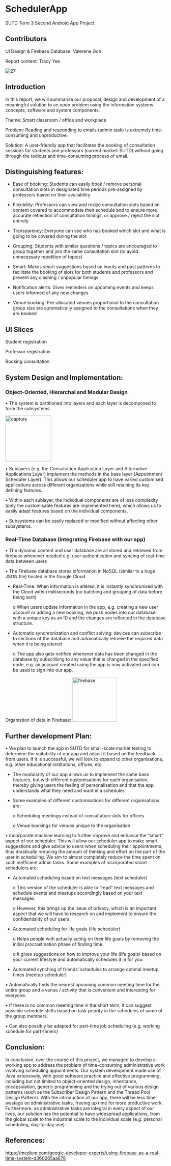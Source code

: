 # SchedulerApp
SUTD Term 3 Second Android App Project

## Contributors
UI Design & Firebase Database: Valerene Goh

Report content: Tracy Yee

![27](https://user-images.githubusercontent.com/23626462/35308616-6f589bb0-00e3-11e8-81ea-9e0b43583be3.png)

## Introduction
In this report, we will summarise our proposal, design and development of a meaningful solution to an open problem using the information systems concepts, software and system components.

Theme: Smart classroom / office and workplace

Problem: Reading and responding to emails (admin task) is extremely time-consuming and unproductive.

Solution: A user-friendly app that facilitates the booking of consultation sessions for students and professors (current market: SUTD) without going through the tedious and time-consuming process of email.

## Distinguishing features:
- Ease of booking: Students can easily book / remove personal consultation slots in designated time periods pre-assigned by professors based on their availability

- Flexibility: Professors can view and resize consultation slots based on content covered to accommodate their schedule and to ensure more accurate reflection of consultation timings, or
approve / reject the slot entirely

- Transparency: Everyone can see who has booked which slot and what is going to be covered during the slot

- Grouping: Students with similar questions / topics are encouraged to group together and join the same consultation slot (to avoid unnecessary repetition of topics)

- Smart: Makes smart suggestions based on inputs and past patterns to facilitate the booking of slots for both students and professors and prevent any clashing / unpopular timings

- Notification alerts: Gives reminders on upcoming events and keeps users informed of any new changes

- Venue booking: Pre-allocated venues proportional to the consultation group size are automatically assigned to the consultations when they are booked

## UI Slices

Student registration

Professor registration

Booking consultation


## System Design and Implementation:

### Object-Oriented, Hierarchal and Modular Design
• The system is partitioned into layers and each layer is decomposed to form the subsystems.

<img width="144" alt="capture" src="https://user-images.githubusercontent.com/23626462/35307681-cc24cf58-00de-11e8-897d-fc36988f5108.PNG">

• Sublayers (e.g. the Consultation Application Layer and Alternative Applications Layer) implement
the methods in the base layer (Appointment Scheduler Layer). This allows our scheduler app to have varied customised applications across different organisations while still retaining its key defining features.

• Within each sublayer, the individual components are of less complexity (only the customisable features are implemented here), which allows us to easily adapt features based on the
individual components.

• Subsystems can be easily replaced or modified without affecting other subsystems.

### Real-Time Database (integrating Firebase with our app)
• The dynamic content and user database are all stored and retrieved from firebase whenever needed e.g. user authentication and syncing of real-time data between users

• The Firebase database stores information in NoSQL (similar to a huge JSON file) hosted in the Google Cloud.

  - Real-Time: When information is altered, it is instantly synchronised with the Cloud within milliseconds (no batching and grouping of data before being sent)

    o When users update information in the app, e.g. creating a new user account or adding a new booking, we push nodes into our database with a unique key as an ID and the changes are reflected in the database structure.
  
  - Automatic synchronization and conflict solving: devices can subscribe to sections of the database and automatically retrieve the required data when it is being altered

    o The app also gets notified whenever data has been changed in the database by subscribing to any value that is changed in the specified node, e.g. an account created using the app is now activated and can be used to sign into our app.
    
Organistion of data in Firebase:
<img width="140" alt="firebase" src="https://user-images.githubusercontent.com/23626462/35307682-cc5af11e-00de-11e8-8ad0-d6da30d7ddcf.PNG">

## Further development Plan:
• We plan to launch the app in SUTD for small-scale market testing to determine the suitability of our app and adjust it based on the feedback from users. If it is successful, we will look to expand to other organisations, e.g. other educational institutions, offices, etc.
  
  - The modularity of our app allows us to implement the same base features, but with different customisations for each organisation, thereby giving users the feeling of personalisation and that the app understands what they need and want in a scheduler.
  
  - Some examples of different customisations for different organisations are:
    
    o Scheduling meetings instead of consultation slots for offices
    
    o Venue bookings for venues unique to the organisation

• Incorporate machine learning to further improve and enhance the “smart” aspect of our scheduler. This will allow our scheduler app to make smart suggestions and give advice to users when scheduling their appointments, thus drastically reducing the amount of thinking and effort on the part of the user in scheduling. We aim to almost completely reduce the time spent on such inefficient admin tasks. Some examples of incorporated smart schedulers are:
  
  - Automated scheduling based on text messages (text scheduler)
    
    o This version of the scheduler is able to “read” text messages and schedule events and meetups accordingly based on your text messages.
    
    o However, this brings up the issue of privacy, which is an important aspect that we will have to research on and implement to ensure the confidentiality of our users.
  
  - Automated scheduling for life goals (life scheduler)
   
    o Helps people with actually acting on their life goals by removing the initial procrastination phase of finding time.
  
    o It gives suggestions on how to improve your life (life goals) based on your current lifestyle and automatically schedules it in for you.
 
 - Automated synching of friends’ schedules to arrange optimal meetup times (meetup scheduler)

▪ Automatically finds the nearest upcoming common meeting time for the entire group and a venue / activity that is convenient and interesting for everyone.

▪ If there is no common meeting time in the short term, it can suggest possible schedule shifts based on task priority in the schedules of some of the group members.

• Can also possibly be adapted for part-time job scheduling (e.g. working schedule for part-timers)

## Conclusion:
In conclusion, over the course of this project, we managed to develop a working app to address the problem of time-consuming administrative work involving scheduling appointments. Our system development made use of Java extensively, with good software practice and effective programming, including but not limited to object-oriented design, inheritance, encapsulation, generic programming and the trying out of various design patterns (such as the Subscriber Design Pattern and the Thread Pool Design Pattern). With the introduction of our app, there will be less time wastage on administrative tasks, freeing up time for more productive work. Furthermore, as administrative tasks are integral in every aspect of our lives, our solution has the potential to have widespread applications, from the global scale to the industrial scale to the individual scale (e.g. personal scheduling, day-to-day use).

## References: 
https://medium.com/google-developer-experts/using-firebase-as-a-real-time-system-d360265aa678
